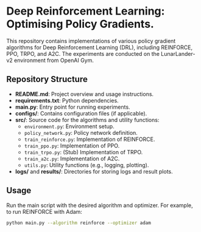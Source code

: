 # Deep Reinforcement Learning: Optimising Policy Gradients.

This repository contains implementations of various policy gradient algorithms for Deep Reinforcement Learning (DRL), including REINFORCE, PPO, TRPO, and A2C. The experiments are conducted on the LunarLander-v2 environment from OpenAI Gym.

## Repository Structure

- **README.md**: Project overview and usage instructions.
- **requirements.txt**: Python dependencies.
- **main.py**: Entry point for running experiments.
- **configs/**: Contains configuration files (if applicable).
- **src/**: Source code for the algorithms and utility functions:
  - `environment.py`: Environment setup.
  - `policy_network.py`: Policy network definition.
  - `train_reinforce.py`: Implementation of REINFORCE.
  - `train_ppo.py`: Implementation of PPO.
  - `train_trpo.py`: (Stub) Implementation of TRPO.
  - `train_a2c.py`: Implementation of A2C.
  - `utils.py`: Utility functions (e.g., logging, plotting).
- **logs/** and **results/**: Directories for storing logs and result plots.

## Usage

Run the main script with the desired algorithm and optimizer. For example, to run REINFORCE with Adam:

```bash
python main.py --algorithm reinforce --optimizer adam


